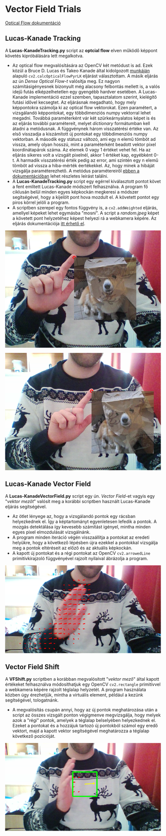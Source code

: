 # Vector Field Trials

[Optical Flow dokumentáció](http://www.uni-miskolc.hu/~qgenagyd/references/OpenCVOpticalFlow/OpenCV%20%20Optical%20Flow.html)


## Lucas-Kanade Tracking

A **Lucas-KanadeTracking.py** script az **optcial flow** elven működő képpont követés kipróbálására lett megalkotva.
* Az optical flow megvalósítására az OpenCV két metódust is ad. Ezek közül a Bruce D. Lucas és Takeo Kanade által kidolgozott [munkáján](http://www.uni-miskolc.hu/~qgenagyd/references/lucas_kanade-1981.pdf) alapuló `cv2.calcOpticalFlowPyrLK` eljárást választottam. A másik eljárás az ún *Dense Optical Flow-t* valósítja meg. Ez nagyon számításigényesnek bizonyult még alacsony felbontás mellett is, a valós idejű futás elképzelhetetlen egy gyengébb hardver esetében. A Lucas-Kanade implementáció ezzel szemben, tapasztalatom szerint, kielégítő futási idővel kecsegtet. Az eljárásnak megadható, hogy mely képpontokra számolja ki az optical flow vektorokat. Ezen paramétert, a vizsgálandó képpontokat, egy többdimenziós numpy vektorral lehet megadni. Továbbá paraméterként vár két szürkeárnyalatos képet is és az eljárás további paramétereit, melyet *dictionary* formátumban kell átadni a metódusnak. A függvénynek három visszatérési értéke van. Az első visszadja a kiszámított új pontokat egy többdimenziós numpy vektorban. A második egy státusz változó, ami egy n elemű tömböt ad vissza, amely olyan hosszú, mint a paraméterként beadott vektor pixel koordinátapárok száma. Az elemek 0 vagy 1 értéket vehet fel. Ha az eljárás sikeres volt a vizsgált pixelnél, akkor 1 értéket kap, egyébként 0-t. A harmadik visszatérési érték pedig az error, ami szintén egy n elemű tömböt ad vissza a hiba-mérték éertékekkel. Az, hogy minek a hibáját vizsgálja paraméterezhető. A metódus paramétereiről [ebben a dokumentációban](http://www.uni-miskolc.hu/~qgenagyd/references/OpenCVObjectTracking/OpenCV%20%20Object%20Tracking.html) lehet részletes leírást találni.
* A **Lucas-KanadeTracking.py** script egy egérrel kiválasztott pontot követ a fent említett Lucas-Kanade módszert felhasználva. A program fő ciklusán belül minden egyes képkockán megkeresi a módszer segítségével, hogy a kijelölt pont hova mozdult el. A követett pontot egy piros körrel jelöli a program.
* A scriptben szerepel egy fontos függvény is, a `cv2.addWeighted` eljárás, amellyel képeket lehet egymásba "mosni". A script a *random.jpeg* képet a követett pont helyzetéhez képest helyezi rá a webkamera képére. Az eljárás dokumentációja [itt érhető el](http://www.uni-miskolc.hu/~qgenagyd/references/OpenCVImageBlending/OpenCV%20%20Operations%20on%20arrays.html).

![Tracking Image](screenshots/LKTracking_screenshot_03.12.2019.png)

![Tracking Image](screenshots/LKTracking2_screenshot_03.12.2019.png)


## Lucas-Kanade Vector Field

A **Lucas-KanadeVectorField.py** script egy ún. *Vector Field*-et vagyis egy "*vektor mezőt*" valósít meg a korábbi scriptben használt Lucas-Kanade eljárás segítségével.
* Az ötlet lényege az, hogy a vizsgálandó pontok egy rácsban helyezkednek el. Így a képtartományt egyenletesen lefedik a pontok. A mozgás detektálása így kevesebb számítást igényel, mintha minden egyes pixel elmozdulását vizsgálnánk.
* A program minden iteráció végén visszaállítja a pontokat az eredeti helyükre, hogy a következő lépésben újra ezekkel a pontokkal vizsgálja meg a pontok eltéréseit az előző és az aktuális képkockán.
* A kapott új pontokat és a régi pontokat az OpenCV `cv2.arrowedLine` primitívkirajzoló függvényével rajzolt nyilaival ábrázolja a program.

![Vector Field Image](screenshots/vectorField_screenshot_03.12.2019.png)


## Vector Field Shift

A **VFShift.py** scriptben a korábban megvalósított "*vektor mező*" által kapott értékeket felhasználva módosíthatjuk egy OpenCV `cv2.rectangle` primitívvel a webkamera képére rajzolt téglalap helyzetét. A program használata közben úgy érezhetjük, mintha a virtuális element, például a kezünk segítségével, tologatnánk.
* A megvalósítás csupán annyi, hogy az új pontok meghatározása után a script az összes vizsgált ponton végigmenve megvizsgálja, hogy melyek azok a "régi" pontok, amelyek a téglalap belselyében helyezkednek el. Ezeket a pontokat és a hozzájuk tartozó új pontokból számol egy eredő vektort, majd a kapott vektor segítségével meghatározza a téglalap következő pozícióját.

![Vector Field Shift Image](screenshots/VFShift_screenshot_03.12.2019.png)